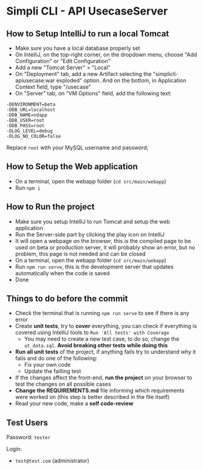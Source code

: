 # Simpli CLI - API UsecaseServer

## How to Setup IntelliJ to run a local Tomcat
- Make sure you have a local database properly set
- On IntelliJ, on the top-right corner, on the dropdown menu, choose "Add Configuration" or "Edit Configuration"
- Add a new "Tomcat Server" > "Local"
- On "Deployment" tab, add a new Artifact selecting the "simplicli-apiusecase:war exploded" option. And on the bottom, in Application Context field, type "/usecase" 
- On "Server" tab, on "VM Options" field, add the following text:
```
-DENVIRONMENT=beta
-DDB_URL=localhost
-DDB_NAME=ndapp
-DDB_USER=root
-DDB_PASS=root
-DLOG_LEVEL=debug
-DLOG_NO_COLOR=false
```
Replace `root` with your MySQL username and password;

## How to Setup the Web application
- On a terminal, open the webapp folder (`cd src/main/webapp`)
- Run `npm i`

## How to Run the project
- Make sure you setup IntelliJ to run Tomcat and setup the web application
- Run the Server-side part by clicking the play icon on IntelliJ
- It will open a webpage on the browser, this is the compiled page to be used on beta or production server, it will probably show an error, but no problem, this page is not needed and can be closed
- On a terminal, open the webapp folder (`cd src/main/webapp`)
- Run `npm run serve`, this is the development server that updates automatically when the code is saved
- Done

## Things to do before the commit
- Check the terminal that is running `npm run serve` to see if there is any error
- Create **unit tests**, try to **cover** everything, you can check if everything is covered using IntelliJ tools to `Run 'All tests' with Coverage`
  - You may need to create a new test case, to do so, change the `ut_data.sql`. **Avoid breaking other tests while doing this**
- **Run all unit tests** of the project, if anything fails try to understand why it fails and do one of the following:
  - Fix your own code
  - Update the failling test
- If the changes affect the front-end, **run the project** on your browser to test the changes on all possible cases
- **Change the REQUIREMENTS.md** file informing which requirements were worked on (this step is better described in the file itself)
- Read your new code, make a **self code-review**

## Test Users
Password: `tester`

Login:
- `test@test.com` (administrator)
